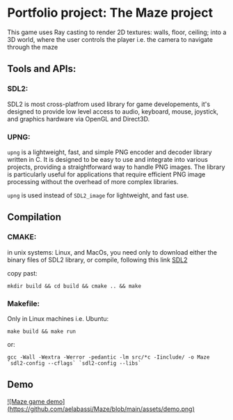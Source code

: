 # Portfolio project: The Maze project

This game uses Ray casting to render 2D textures: walls, floor, ceiling; into a 3D world, where the user controls the player i.e. the camera to navigate through the maze

## Tools and APIs:

### SDL2:

SDL2 is most cross-platfrom used library for game developements, it's designed to provide low level access to audio, keyboard, mouse, joystick, and graphics hardware via OpenGL and Direct3D.

### UPNG:

`upng` is a lightweight, fast, and simple PNG encoder and decoder library written in C. It is designed to be easy to use and integrate into various projects, providing a straightforward way to handle PNG images. The library is particularly useful for applications that require efficient PNG image processing without the overhead of more complex libraries.

`upng` is used instead of `SDL2_image` for lightweight, and fast use.

## Compilation

### CMAKE:

in unix systems: Linux, and MacOs, you need only to download either the binary files of SDL2 library, or compile, following this link <a href="https://wiki.libsdl.org/SDL2/SourceCode">SDL2</a>

copy past:

```
mkdir build && cd build && cmake .. && make
```

### Makefile:

Only in Linux machines i.e. Ubuntu:

```
make build && make run
```

or:

```
gcc -Wall -Wextra -Werror -pedantic -lm src/*c -Iinclude/ -o Maze `sdl2-config --cflags` `sdl2-config --libs`
```


## Demo
[![Maze game demo] (https://github.com/aelabassi/Maze/blob/main/assets/demo.png)](https://www.youtube.com/watch?v=V8RVFhUO8Yc&ab_channel=ElAbassiAbderrazaq)
